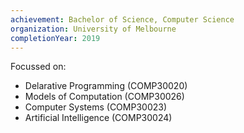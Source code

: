 ```yaml
---
achievement: Bachelor of Science, Computer Science
organization: University of Melbourne
completionYear: 2019
---
```


Focussed on:
  - Delarative Programming (COMP30020)
  - Models of Computation (COMP30026)
  - Computer Systems (COMP30023)
  - Artificial Intelligence (COMP30024)
